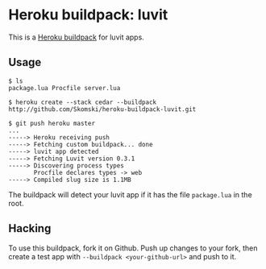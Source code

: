 Heroku buildpack: luvit
=======================

This is a [Heroku buildpack](http://devcenter.heroku.com/articles/buildpacks) for luvit apps.

Usage
-----

    $ ls
    package.lua Procfile server.lua

    $ heroku create --stack cedar --buildpack http://github.com/Skomski/heroku-buildpack-luvit.git

    $ git push heroku master
    ...
    -----> Heroku receiving push
    -----> Fetching custom buildpack... done
    -----> luvit app detected
    -----> Fetching Luvit version 0.3.1
    -----> Discovering process types
           Procfile declares types -> web
    -----> Compiled slug size is 1.1MB

The buildpack will detect your luvit app if it has the file `package.lua` in the root.

Hacking
-------

To use this buildpack, fork it on Github.  Push up changes to your fork, then create a test app with `--buildpack <your-github-url>` and push to it.
